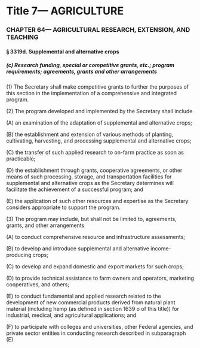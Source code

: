 
# Title 7— AGRICULTURE
### CHAPTER 64— AGRICULTURAL RESEARCH, EXTENSION, AND TEACHING
#### § 3319d. Supplemental and alternative crops
##### (c) Research funding, special or competitive grants, etc.; program requirements; agreements, grants and other arrangements

(1) The Secretary shall make competitive grants to further the purposes of this section in the implementation of a comprehensive and integrated program.

(2) The program developed and implemented by the Secretary shall include

(A) an examination of the adaptation of supplemental and alternative crops;

(B) the establishment and extension of various methods of planting, cultivating, harvesting, and processing supplemental and alternative crops;

(C) the transfer of such applied research to on-farm practice as soon as practicable;

(D) the establishment through grants, cooperative agreements, or other means of such processing, storage, and transportation facilities for supplemental and alternative crops as the Secretary determines will facilitate the achievement of a successful program; and

(E) the application of such other resources and expertise as the Secretary considers appropriate to support the program.

(3) The program may include, but shall not be limited to, agreements, grants, and other arrangements

(A) to conduct comprehensive resource and infrastructure assessments;

(B) to develop and introduce supplemental and alternative income-producing crops;

(C) to develop and expand domestic and export markets for such crops;

(D) to provide technical assistance to farm owners and operators, marketing cooperatives, and others;

(E) to conduct fundamental and applied research related to the development of new commercial products derived from natural plant material (including hemp (as defined in section 1639 o of this title)) for industrial, medical, and agricultural applications; and

(F) to participate with colleges and universities, other Federal agencies, and private sector entities in conducting research described in subparagraph (E).

